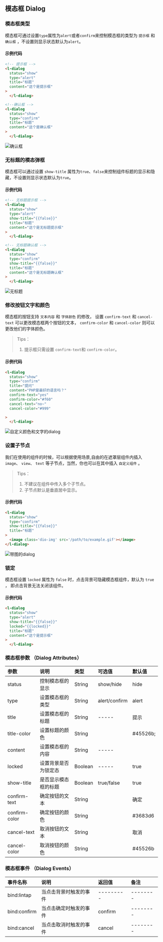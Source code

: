
## 模态框 Dialog


### 模态框类型

模态框可通过设置`type`属性为`alert`或者`confirm`来控制模态框的类型为 `提示框` 和 `确认框` ，不设置则显示状态默认为`alert`。


#### 示例代码
```html
<!-- 提示框 -->
<l-dialog 
  status="show"
  type="alert"     
  title="标题"
  content="这个是提示框" 
>
  </l-dialog>

<!--确认框 -->
<l-dialog 
  status="show"
  type="confirm"     
  title="标题"
  content="这个是确认框" 
>
  </l-dialog>
```

![确认框](http://imglf5.nosdn0.126.net/img/YUdIR2E3ME5weEdOUlNpekM4aEFMNzY0YWVBSFRIeVVHaGVqZXd4VlZFazJHbnFUVG02eXNnPT0.jpg?imageView&thumbnail=500x0&quality=96&stripmeta=0&type=jpg) 


### 无标题的模态弹框

模态框可以通过设置 `show-title` 属性为`true`、`false`来控制组件标题的显示和隐藏，不设置则显示状态默认为`true`。

#### 示例代码
```html
<!-- 无标题提示框 -->
<l-dialog 
  status="show"
  type="alert"  
  show-title="{{false}}"
  title="标题"
  content="这个是无标题提示框" 
>
  </l-dialog>

<!-- 无标题确认框 -->
<l-dialog 
  status="show"
  type="confirm"  
  show-title="{{false}}"
  title="标题"
  content="这个是无标题确认框" 
>
  </l-dialog>
```
![无标题](http://imglf6.nosdn0.126.net/img/YUdIR2E3ME5weEdOUlNpekM4aEFMNEFTbXhwZXBBdEgzSlAvNk1vV2Vhd0g5ckNRZC9XODZ3PT0.jpg?imageView&thumbnail=500x0&quality=96&stripmeta=0&type=jpg) 


### 修改按钮文字和颜色

模态框的按钮支持 `文本内容` 和 `字体颜色` 的修改， 设置 `confirm-text` 和 `cancel-text` 可以更改模态框两个按钮的文本， `confirm-color` 和 `cancel-color` 则可以更改他们的字体颜色。

> Tips：
> 1. 提示框只需设置 `confirm-text`和  `confirm-color`。


#### 示例代码
```html
<l-dialog 
  status="show"
  type="confirm"  
  title="提问"
  content="PHP是最好的语言吗？"
  confirm-text="yes"
  confirm-color="#f60"
  cancel-text="no~"
  cancel-color="#999"

>
  </l-dialog>
```
![自定义颜色和文字的dialog](http://imglf4.nosdn0.126.net/img/YUdIR2E3ME5weEdOUlNpekM4aEFMNyt3UHhTNitiaE5rRndPbWlZbXg5QnhtZ1RLOU4yZm9nPT0.jpg?imageView&thumbnail=375x0&quality=96&stripmeta=0&type=jpg) 


### 设置子节点

我们在使用的组件的时候，可以根据使用场景,自由的在遮罩层组件内插入 `image`、 `view`、 `text` 等子节点，当然，你也可以在其中插入 `自定义组件` 。

> Tips：
> 1. 不建议在组件中传入多个子节点。
> 2. 子节点默认是垂直居中显示。


#### 示例代码
```html
<l-dialog 
  status="show"
  type="confirm"  
  show-title="{{false}}"
  title="标题"
>
  <image class='dio-img' src='/path/to/example.gif'></image>
</l-dialog>

```

![带图的dialog](http://imglf5.nosdn0.126.net/img/YUdIR2E3ME5weEdOUlNpekM4aEFMMUtPV201QVJ0MjcrdjZsdHFtK2xNVFlXcm01SzRmZDhBPT0.jpg?imageView&thumbnail=375x0&quality=96&stripmeta=0&type=jpg) 

### 锁定

模态框设置 `locked` 属性为 `false` 时，点击背景可隐藏模态框组件，默认为 `true` ， 即点击背景无法关闭该组件。

#### 示例代码
```html
<l-dialog 
  status="show"
  type="alert"  
  show-title="{{false}}"
  locked="{{locked}}"
  title="标题"
  content="这个是提示框" 
>
  </l-dialog>
```



### 模态框参数 （Dialog Attributes）

| 参数   | 说明 | 类型 | 可选值 | 默认值 |  
|:----|:----|:----|:----|:----|
| status | 控制模态框的显示 | String | show/hide | hide | 
| type | 设置模态框的类型 | String |  alert/confirm  | alert  | 
| title | 设置模态框的标题 | String |  -----  | 提示  | 
| title-color  | 设置标题的颜色 | String |  |  #45526b;
| content | 设置模态框的内容 | String | ----- |  | 
| locked | 设置背景是否为锁定态 | Boolean | ----- | true | 
| show-title   | 是否显示模态框的标题 | Boolean | true/false | true 
| confirm-text  | 确定按钮的文本 | String |  |  确定 
| confirm-color  | 确定按钮的颜色 | String |  |  #3683d6 
| cancel-text   | 取消按钮的文本 | String | | 取消
| cancel-color   | 取消按钮的颜色 | String | | #45526b



### 模态框事件 （Dialog Events）

| 事件名称   | 说明   | 返回值   | 备注   | 
|:----|:----|:----|:----|
| bind:lintap   | 当点击背景时触发的事件   | ---------   | --------   | 
| bind:confirm   | 当点击确定时触发的事件   | confirm   | --------   | 
| bind:cancel   | 当点击取消时触发的事件   |   cancel | --------   | 